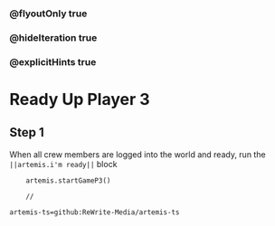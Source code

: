 ### @flyoutOnly true
### @hideIteration true
### @explicitHints true

# Ready Up Player 3

## Step 1
When all crew members are logged into the world and ready, run the ``||artemis.i'm ready||`` block

```ghost
    artemis.startGameP3()
```
```template
    //
```

```package
artemis-ts=github:ReWrite-Media/artemis-ts
```